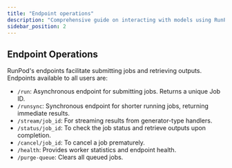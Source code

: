 ```yaml
---
title: "Endpoint operations"
description: "Comprehensive guide on interacting with models using RunPod's API Endpoints without managing the pods yourself."
sidebar_position: 2
---
```



## Endpoint Operations

RunPod's endpoints facilitate submitting jobs and retrieving outputs. Endpoints available to all users are:

- `/run`: Asynchronous endpoint for submitting jobs. Returns a unique Job ID.
- `/runsync`: Synchronous endpoint for shorter running jobs, returning immediate results.
- `/stream/job_id`: For streaming results from generator-type handlers.
- `/status/job_id`: To check the job status and retrieve outputs upon completion.
- `/cancel/job_id`: To cancel a job prematurely.
- `/health`: Provides worker statistics and endpoint health.
- `/purge-queue`: Clears all queued jobs.
